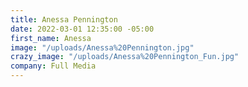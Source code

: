 ```yaml
---
title: Anessa Pennington
date: 2022-03-01 12:35:00 -05:00
first_name: Anessa
image: "/uploads/Anessa%20Pennington.jpg"
crazy_image: "/uploads/Anessa%20Pennington_Fun.jpg"
company: Full Media
---
```


